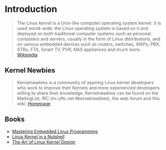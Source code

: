 # Introduction

> The Linux kernel is a Unix-like computer operating system kernel. It is used world-wide: the Linux operating system is based on it and deployed on both traditional computer systems such as personal computers and servers, usually in the form of Linux distributions, and on various embedded devices such as routers, switches, WAPs, PBX, STBs, FTA, Smart TV, PVR, NAS appliances and much more. [Wikipedia](https://en.wikipedia.org/wiki/Linux_kernel)


## Kernel Newbies

> Kernelnewbies is a community of aspiring Linux kernel developers who work to improve their Kernels and more experienced developers willing to share their knowledge. Kernelnewbies can be found on the MailingList, IRC (irc.oftc.net #kernelnewbies), the web forum and this wiki. [Homepage](http://kernelnewbies.org/)

## Books

- [Mastering Embedded Linux Programming](http://techbus.safaribooksonline.com/book/operating-systems-and-server-administration/linux/9781784392536)
- [Linux Kernel in a Nutshell](http://techbus.safaribooksonline.com/book/operating-systems-and-server-administration/linux/0596100795)
- [The Art of Linux Kernel Design](http://techbus.safaribooksonline.com/book/programming/linux/9781466518032)

